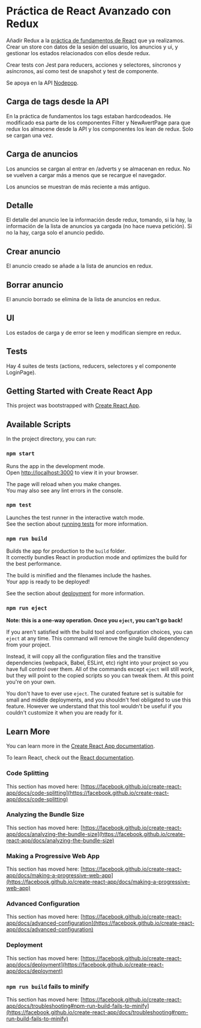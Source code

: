 # Práctica de React Avanzado con Redux

Añadir Redux a la [práctica de fundamentos de React](https://github.com/Joel-Sempere-Cobos/react-fundaments-practice) que ya realizamos. Crear un store con datos de la sesión del usuario, los anuncios y ui, y gestionar los estados relacionados con ellos desde redux.

Crear tests con Jest para reducers, acciones y selectores, síncronos y asíncronos, así como test de snapshot y test de componente.

Se apoya en la API [Nodepop](https://github.com/davidjj76/nodepop-api).

## Carga de tags desde la API

En la práctica de fundamentos los tags estaban hardcodeados. He modificado esa parte de los componentes Filter y NewAvertPage para que redux los almacene desde la API y los componentes los lean de redux. Solo se cargan una vez.

## Carga de anuncios

Los anuncios se cargan al entrar en /adverts y se almacenan en redux. No se vuelven a cargar más a menos que se recargue el navegador.

Los anuncios se muestran de más reciente a más antiguo.

## Detalle

El detalle del anuncio lee la información desde redux, tomando, si la hay, la información de la lista de anuncios ya cargada (no hace nueva petición). Si no la hay, carga solo el anuncio pedido.

## Crear anuncio

El anuncio creado se añade a la lista de anuncios en redux.

## Borrar anuncio

El anuncio borrado se elimina de la lista de anuncios en redux.

## UI

Los estados de carga y de error se leen y modifican siempre en redux.

## Tests

Hay 4 suites de tests (actions, reducers, selectores y el componente LoginPage).

## Getting Started with Create React App

This project was bootstrapped with [Create React App](https://github.com/facebook/create-react-app).

## Available Scripts

In the project directory, you can run:

### `npm start`

Runs the app in the development mode.\
Open [http://localhost:3000](http://localhost:3000) to view it in your browser.

The page will reload when you make changes.\
You may also see any lint errors in the console.

### `npm test`

Launches the test runner in the interactive watch mode.\
See the section about [running tests](https://facebook.github.io/create-react-app/docs/running-tests) for more information.

### `npm run build`

Builds the app for production to the `build` folder.\
It correctly bundles React in production mode and optimizes the build for the best performance.

The build is minified and the filenames include the hashes.\
Your app is ready to be deployed!

See the section about [deployment](https://facebook.github.io/create-react-app/docs/deployment) for more information.

### `npm run eject`

**Note: this is a one-way operation. Once you `eject`, you can't go back!**

If you aren't satisfied with the build tool and configuration choices, you can `eject` at any time. This command will remove the single build dependency from your project.

Instead, it will copy all the configuration files and the transitive dependencies (webpack, Babel, ESLint, etc) right into your project so you have full control over them. All of the commands except `eject` will still work, but they will point to the copied scripts so you can tweak them. At this point you're on your own.

You don't have to ever use `eject`. The curated feature set is suitable for small and middle deployments, and you shouldn't feel obligated to use this feature. However we understand that this tool wouldn't be useful if you couldn't customize it when you are ready for it.

## Learn More

You can learn more in the [Create React App documentation](https://facebook.github.io/create-react-app/docs/getting-started).

To learn React, check out the [React documentation](https://reactjs.org/).

### Code Splitting

This section has moved here: [https://facebook.github.io/create-react-app/docs/code-splitting](https://facebook.github.io/create-react-app/docs/code-splitting)

### Analyzing the Bundle Size

This section has moved here: [https://facebook.github.io/create-react-app/docs/analyzing-the-bundle-size](https://facebook.github.io/create-react-app/docs/analyzing-the-bundle-size)

### Making a Progressive Web App

This section has moved here: [https://facebook.github.io/create-react-app/docs/making-a-progressive-web-app](https://facebook.github.io/create-react-app/docs/making-a-progressive-web-app)

### Advanced Configuration

This section has moved here: [https://facebook.github.io/create-react-app/docs/advanced-configuration](https://facebook.github.io/create-react-app/docs/advanced-configuration)

### Deployment

This section has moved here: [https://facebook.github.io/create-react-app/docs/deployment](https://facebook.github.io/create-react-app/docs/deployment)

### `npm run build` fails to minify

This section has moved here: [https://facebook.github.io/create-react-app/docs/troubleshooting#npm-run-build-fails-to-minify](https://facebook.github.io/create-react-app/docs/troubleshooting#npm-run-build-fails-to-minify)
